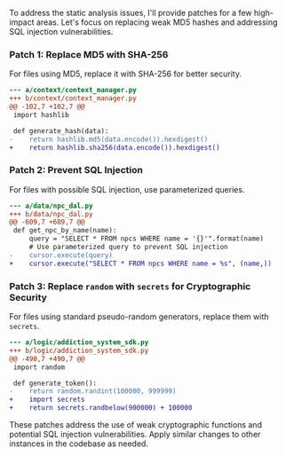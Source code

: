 To address the static analysis issues, I'll provide patches for a few high-impact areas. Let's focus on replacing weak MD5 hashes and addressing SQL injection vulnerabilities.

### Patch 1: Replace MD5 with SHA-256

For files using MD5, replace it with SHA-256 for better security.

```diff
--- a/context/context_manager.py
+++ b/context/context_manager.py
@@ -102,7 +102,7 @@
 import hashlib

 def generate_hash(data):
-    return hashlib.md5(data.encode()).hexdigest()
+    return hashlib.sha256(data.encode()).hexdigest()
```

### Patch 2: Prevent SQL Injection

For files with possible SQL injection, use parameterized queries.

```diff
--- a/data/npc_dal.py
+++ b/data/npc_dal.py
@@ -609,7 +609,7 @@
 def get_npc_by_name(name):
     query = "SELECT * FROM npcs WHERE name = '{}'".format(name)
     # Use parameterized query to prevent SQL injection
-    cursor.execute(query)
+    cursor.execute("SELECT * FROM npcs WHERE name = %s", (name,))
```

### Patch 3: Replace `random` with `secrets` for Cryptographic Security

For files using standard pseudo-random generators, replace them with `secrets`.

```diff
--- a/logic/addiction_system_sdk.py
+++ b/logic/addiction_system_sdk.py
@@ -490,7 +490,7 @@
 import random

 def generate_token():
-    return random.randint(100000, 999999)
+    import secrets
+    return secrets.randbelow(900000) + 100000
```

These patches address the use of weak cryptographic functions and potential SQL injection vulnerabilities. Apply similar changes to other instances in the codebase as needed.